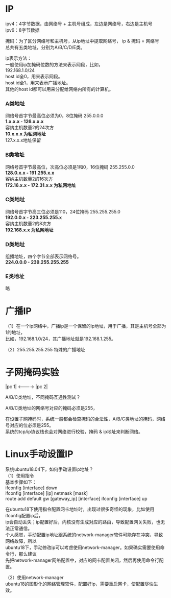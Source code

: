 # IP        
        
ipv4：4字节数据，由网络号 + 主机号组成，左边是网络号，右边是主机号        
ipv6：8字节数据        
        
掩码：为了区分网络号和主机号，从ip地址中提取网络号， ip & 掩码 = 网络号          
总共有五类地址，分别为A/B/C/D/E类。         
    
ip表示方法：      
一般使用ip加掩码位数的方法来表示网段，比如，      
192.168.1.0/24      
host id全0，用来表示网段。      
host id全1，用来表示广播地址。      
其他的host id都可以用来分配给网络内所有的计算机。      
      
### A类地址      
网络号首字节最高位必须为0，8位掩码 255.0.0.0        
**1.x.x.x - 126.x.x.x**        
容纳主机数量2的24次方        
**10.x.x.x 为私网地址**        
127.x.x.x地址保留        
        
        
### B类地址      
网络号首字节最高位，次高位必须是1和0，16位掩码 255.255.0.0        
**128.0.x.x - 191.255.x.x**           
容纳主机数量2的16次方        
**172.16.x.x - 172.31.x.x 为私网地址**        
        
        
### C类地址      
网络号首字节高三位必须是110，24位掩码 255.255.255.0        
**192.0.0.x - 223.255.255.x**        
容纳主机数量2的8次方        
**192.168.x.x 为私网地址**        
        
    
### D类地址        
组播地址，四个字节全部表示网络号。      
**224.0.0.0 - 239.255.255.255**      
      
        
### E类地址        
略      
    
# 广播IP    
（1）在一个ip网络中，广播ip是一个保留的ip地址，用于广播，其是主机号全部为1的地址，      
比如，192.168.1.0/24，其广播地址就是192.168.1.255。      

（2）255.255.255.255 特殊的广播地址

        
        
# 子网掩码实验        
        
|pc 1| <----> |pc 2|        
        
A/B/C类地址，不同掩码互通性测试？        
        
A/B/C类地址的网络号对应的掩码必须是255，        
        
在设置子网掩码时，系统一般都会检查掩码的合法性，A/B/C类地址的掩码，网络号对应的位必须是255。        
系统的tcp/ip协议栈也会对网络进行校验，掩码 & ip地址来判断网络。        
  
# Linux手动设置IP  
系统ubuntu18.04下，如何手动设置ip地址？    
（1）使用指令    
基本步骤如下：    
ifconfig  [interface]  down   
ifconfig  [interface]  [ip]  netmask  [mask]   
route add default gw [gateway_ip] [interface] 
ifconfig  [interface]  up   

在ubuntu18下使用指令配置网卡地址时，出现过很多奇怪的现象，比如使用ifconfig配置ip后，  
ip会自动丢失；ip配置好后，内核没有生成对应的路由，导致配置网关失败，也无法正常通信。    
个人感觉，手动配置ip地址跟系统的network-manager软件可能存在冲突，导致网络故障，所以  
ubuntu18下，手动修改ip可以考虑使用network-manager。如果确实需要使用命令行，那么建议  
先把network-manager网络配置中，对应的网卡配置关闭，然后再使用命令行配置。  
  
（2）使用network-manager  
ubuntu18的图形化的网络管理软件，配置好ip，需要重启网卡，使配置尽快生效。    
